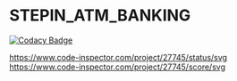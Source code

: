 # STEPIN_ATM_BANKING

[![Codacy Badge](https://api.codacy.com/project/badge/Grade/394b18af8552483f95cf479a53350324)](https://app.codacy.com/gh/devathimahesh2/STEPIN_ATM_BANKING?utm_source=github.com&utm_medium=referral&utm_content=devathimahesh2/STEPIN_ATM_BANKING&utm_campaign=Badge_Grade_Settings)

https://www.code-inspector.com/project/27745/status/svg
https://www.code-inspector.com/project/27745/score/svg
